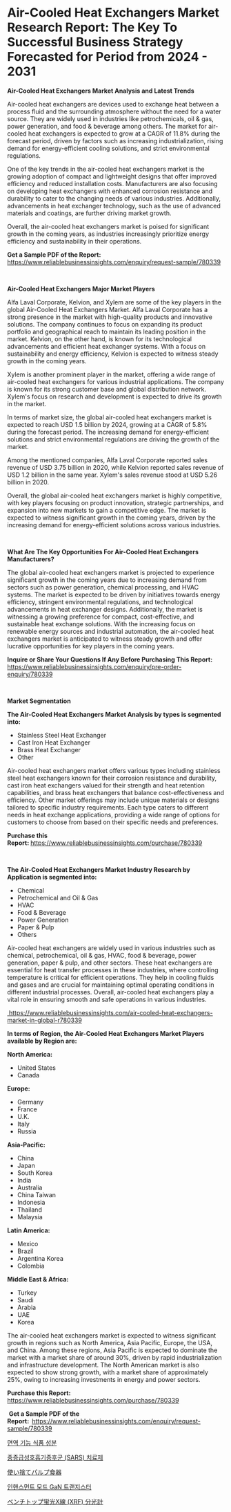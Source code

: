 <p><h1>Air-Cooled Heat Exchangers Market Research Report: The Key To Successful Business Strategy Forecasted for Period from 2024 - 2031</h1></p><p><strong>Air-Cooled Heat Exchangers Market Analysis and Latest Trends</strong></p>
<p><p>Air-cooled heat exchangers are devices used to exchange heat between a process fluid and the surrounding atmosphere without the need for a water source. They are widely used in industries like petrochemicals, oil & gas, power generation, and food & beverage among others. The market for air-cooled heat exchangers is expected to grow at a CAGR of 11.8% during the forecast period, driven by factors such as increasing industrialization, rising demand for energy-efficient cooling solutions, and strict environmental regulations.</p><p>One of the key trends in the air-cooled heat exchangers market is the growing adoption of compact and lightweight designs that offer improved efficiency and reduced installation costs. Manufacturers are also focusing on developing heat exchangers with enhanced corrosion resistance and durability to cater to the changing needs of various industries. Additionally, advancements in heat exchanger technology, such as the use of advanced materials and coatings, are further driving market growth.</p><p>Overall, the air-cooled heat exchangers market is poised for significant growth in the coming years, as industries increasingly prioritize energy efficiency and sustainability in their operations.</p></p>
<p><strong>Get a Sample PDF of the Report:&nbsp;</strong> <a href="https://www.reliablebusinessinsights.com/enquiry/request-sample/780339">https://www.reliablebusinessinsights.com/enquiry/request-sample/780339</a></p>
<p>&nbsp;</p>
<p><strong>Air-Cooled Heat Exchangers Major Market Players</strong></p>
<p><p>Alfa Laval Corporate, Kelvion, and Xylem are some of the key players in the global Air-Cooled Heat Exchangers Market. Alfa Laval Corporate has a strong presence in the market with high-quality products and innovative solutions. The company continues to focus on expanding its product portfolio and geographical reach to maintain its leading position in the market. Kelvion, on the other hand, is known for its technological advancements and efficient heat exchanger systems. With a focus on sustainability and energy efficiency, Kelvion is expected to witness steady growth in the coming years.</p><p>Xylem is another prominent player in the market, offering a wide range of air-cooled heat exchangers for various industrial applications. The company is known for its strong customer base and global distribution network. Xylem's focus on research and development is expected to drive its growth in the market.</p><p>In terms of market size, the global air-cooled heat exchangers market is expected to reach USD 1.5 billion by 2024, growing at a CAGR of 5.8% during the forecast period. The increasing demand for energy-efficient solutions and strict environmental regulations are driving the growth of the market.</p><p>Among the mentioned companies, Alfa Laval Corporate reported sales revenue of USD 3.75 billion in 2020, while Kelvion reported sales revenue of USD 1.2 billion in the same year. Xylem's sales revenue stood at USD 5.26 billion in 2020.</p><p>Overall, the global air-cooled heat exchangers market is highly competitive, with key players focusing on product innovation, strategic partnerships, and expansion into new markets to gain a competitive edge. The market is expected to witness significant growth in the coming years, driven by the increasing demand for energy-efficient solutions across various industries.</p></p>
<p>&nbsp;</p>
<p><strong>What Are The Key Opportunities For Air-Cooled Heat Exchangers Manufacturers?</strong></p>
<p><p>The global air-cooled heat exchangers market is projected to experience significant growth in the coming years due to increasing demand from sectors such as power generation, chemical processing, and HVAC systems. The market is expected to be driven by initiatives towards energy efficiency, stringent environmental regulations, and technological advancements in heat exchanger designs. Additionally, the market is witnessing a growing preference for compact, cost-effective, and sustainable heat exchange solutions. With the increasing focus on renewable energy sources and industrial automation, the air-cooled heat exchangers market is anticipated to witness steady growth and offer lucrative opportunities for key players in the coming years.</p></p>
<p><strong>Inquire or Share Your Questions If Any Before Purchasing This Report:</strong> <a href="https://www.reliablebusinessinsights.com/enquiry/pre-order-enquiry/780339">https://www.reliablebusinessinsights.com/enquiry/pre-order-enquiry/780339</a></p>
<p>&nbsp;</p>
<p><strong>Market Segmentation</strong></p>
<p><strong>The Air-Cooled Heat Exchangers Market Analysis by types is segmented into:</strong></p>
<p><ul><li>Stainless Steel Heat Exchanger</li><li>Cast Iron Heat Exchanger</li><li>Brass Heat Exchanger</li><li>Other</li></ul></p>
<p><p>Air-cooled heat exchangers market offers various types including stainless steel heat exchangers known for their corrosion resistance and durability, cast iron heat exchangers valued for their strength and heat retention capabilities, and brass heat exchangers that balance cost-effectiveness and efficiency. Other market offerings may include unique materials or designs tailored to specific industry requirements. Each type caters to different needs in heat exchange applications, providing a wide range of options for customers to choose from based on their specific needs and preferences.</p></p>
<p><strong>Purchase this Report:&nbsp;</strong><a href="https://www.reliablebusinessinsights.com/purchase/780339">https://www.reliablebusinessinsights.com/purchase/780339</a></p>
<p>&nbsp;</p>
<p><strong>The Air-Cooled Heat Exchangers Market Industry Research by Application is segmented into:</strong></p>
<p><ul><li>Chemical</li><li>Petrochemical and Oil & Gas</li><li>HVAC</li><li>Food & Beverage</li><li>Power Generation</li><li>Paper & Pulp</li><li>Others</li></ul></p>
<p><p>Air-cooled heat exchangers are widely used in various industries such as chemical, petrochemical, oil & gas, HVAC, food & beverage, power generation, paper & pulp, and other sectors. These heat exchangers are essential for heat transfer processes in these industries, where controlling temperature is critical for efficient operations. They help in cooling fluids and gases and are crucial for maintaining optimal operating conditions in different industrial processes. Overall, air-cooled heat exchangers play a vital role in ensuring smooth and safe operations in various industries.</p></p>
<p><a href="https://www.reliablebusinessinsights.com/air-cooled-heat-exchangers-market-in-global-r780339">&nbsp;https://www.reliablebusinessinsights.com/air-cooled-heat-exchangers-market-in-global-r780339</a></p>
<p><strong>In terms of Region, the Air-Cooled Heat Exchangers Market Players available by Region are:</strong></p>
<p>
    <p> <strong> North America: </strong>
        <ul>
            <li>United States</li>
            <li>Canada</li>
        </ul>
        </p> 
    <p> <strong> Europe: </strong>
        <ul>
            <li>Germany</li>
            <li>France</li>
            <li>U.K.</li>
            <li>Italy</li>
            <li>Russia</li>
        </ul>
        </p> 
    <p> <strong> Asia-Pacific: </strong>
        <ul>
            <li>China</li>
            <li>Japan</li>
            <li>South Korea</li>
            <li>India</li>
            <li>Australia</li>
            <li>China Taiwan</li>
            <li>Indonesia</li>
            <li>Thailand</li>
            <li>Malaysia</li>
        </ul>
        </p> 
    <p> <strong> Latin America: </strong>
        <ul>
            <li>Mexico</li>
            <li>Brazil</li>
            <li>Argentina Korea</li>
            <li>Colombia</li>
        </ul>
        </p> 
    <p> <strong> Middle East & Africa: </strong>
        <ul>
            <li>Turkey</li>
            <li>Saudi</li>
            <li>Arabia</li>
            <li>UAE</li>
            <li>Korea</li>
        </ul>
    </p>
    </p>
<p><p>The air-cooled heat exchangers market is expected to witness significant growth in regions such as North America, Asia Pacific, Europe, the USA, and China. Among these regions, Asia Pacific is expected to dominate the market with a market share of around 30%, driven by rapid industrialization and infrastructure development. The North American market is also expected to show strong growth, with a market share of approximately 25%, owing to increasing investments in energy and power sectors.</p></p>
<p><strong>Purchase this Report: </strong><a href="https://www.reliablebusinessinsights.com/purchase/780339">https://www.reliablebusinessinsights.com/purchase/780339</a></p>
<p>&nbsp;<strong>Get a Sample PDF of the Report:&nbsp;&nbsp;</strong><a href="https://www.reliablebusinessinsights.com/enquiry/request-sample/780339">https://www.reliablebusinessinsights.com/enquiry/request-sample/780339</a></p>
<p><strong></strong></p>
<p><p><a href="https://github.com/brendon65677/Market-Research-Report-List-1/blob/main/5134347105037.md">면역 기능 식품 성분</a></p><p><a href="https://github.com/Marcosoenrt565736/Market-Research-Report-List-1/blob/main/2929693105038.md">중증급성호흡기증후군 (SARS) 치료제</a></p><p><a href="https://medium.com/@brittanyvon2023/%E4%BD%BF%E3%81%84%E6%8D%A8%E3%81%A6%E3%83%91%E3%83%AB%E3%83%97%E8%A3%BD%E9%A3%9F%E5%99%A8%E5%B8%82%E5%A0%B4-%E7%AB%B6%E4%BA%89%E5%88%86%E6%9E%90-%E5%B8%82%E5%A0%B4%E5%8B%95%E5%90%91-%E3%81%9D%E3%81%97%E3%81%A62031%E5%B9%B4%E3%81%BE%E3%81%A7%E3%81%AE%E4%BA%88%E6%B8%AC-2b3cca44fdfd">使い捨てパルプ食器</a></p><p><a href="https://medium.com/@antosuigrtley99783676/2024%EB%85%84%EB%B6%80%ED%84%B0-2031%EB%85%84%EA%B9%8C%EC%A7%80%EC%9D%98-%EA%B8%B0%EA%B0%84%EC%9D%84-%EC%9C%84%ED%95%9C-%ED%96%A5%EC%83%81-%EB%90%9C-%EB%AA%A8%EB%93%9C-gan-%ED%8A%B8%EB%9E%9C%EC%A7%80%EC%8A%A4%ED%84%B0-%EC%8B%9C%EC%9E%A5-%EB%B6%84%EC%84%9D-%EB%B0%8F-%ED%81%AC%EA%B8%B0-%EC%98%88%EC%B8%A1-8db9be0cf1af">인핸스먼트 모드 GaN 트랜지스터</a></p><p><a href="https://medium.com/@camerondowd204/%E3%83%99%E3%83%B3%E3%83%81%E3%83%88%E3%83%83%E3%83%97x%E7%B7%9A%E8%9B%8D%E5%85%89-xrf-%E5%88%86%E5%85%89%E8%A8%88%E5%B8%82%E5%A0%B4-2031%E5%B9%B4%E3%81%BE%E3%81%A7%E3%81%AE%E6%88%90%E5%8A%9F%E3%81%99%E3%82%8B%E3%83%93%E3%82%B8%E3%83%8D%E3%82%B9%E6%88%A6%E7%95%A5%E3%81%AE%E9%8D%B5%E3%82%92%E4%BA%88%E6%B8%AC-8825a290d851">ベンチトップ蛍光X線 (XRF) 分光計</a></p></p>